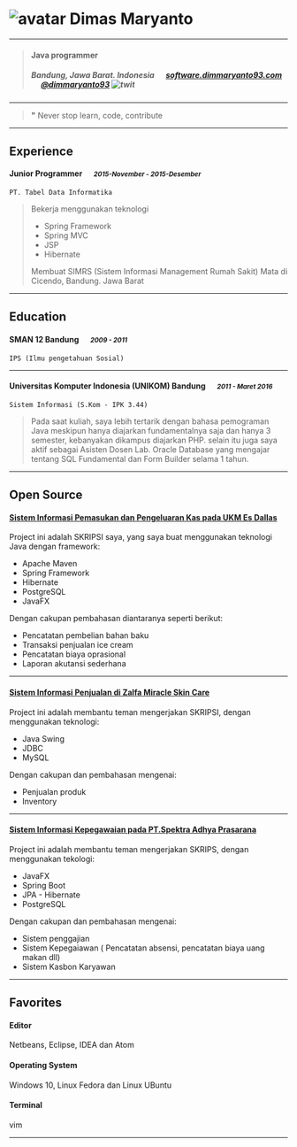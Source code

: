 
# ![avatar][] Dimas Maryanto

---

> #### Java programmer
> #####  Bandung, Jawa Barat. Indonesia &emsp; [software.dimmaryanto93.com][homepage] &emsp; [@dimmaryanto93][twitter] ![twit][]

---
> **"** Never stop learn, code, contribute


---
## Experience
#### Junior Programmer &emsp; <small>*2015-November - 2015-Desember*</small>
`PT. Tabel Data Informatika`
> Bekerja menggunakan teknologi
> * Spring Framework
> * Spring MVC
> * JSP
> * Hibernate
> 
> Membuat SIMRS (Sistem Informasi Management Rumah Sakit) Mata di Cicendo, Bandung. Jawa Barat

---
## Education
#### SMAN 12 Bandung &emsp; <small>*2009 - 2011*</small>
`IPS (Ilmu pengetahuan Sosial)`

---
#### Universitas Komputer Indonesia (UNIKOM) Bandung &emsp; <small>*2011 - Maret 2016*</small>
`Sistem Informasi (S.Kom - IPK 3.44) `
> Pada saat kuliah, saya lebih tertarik dengan bahasa pemograman Java meskipun hanya diajarkan fundamentalnya saja dan hanya 3 semester, kebanyakan dikampus diajarkan PHP. selain itu juga saya aktif sebagai Asisten Dosen Lab. Oracle Database yang mengajar tentang SQL Fundamental dan Form Builder selama 1 tahun.

---
## Open Source
#### [Sistem Informasi Pemasukan dan Pengeluaran Kas pada UKM Es Dallas](https://github.com/dimMaryanto93/dalas18-cash-management)
Project ini adalah SKRIPSI saya, yang saya buat menggunakan teknologi Java dengan framework:
* Apache Maven
* Spring Framework
* Hibernate
* PostgreSQL
* JavaFX

Dengan cakupan pembahasan diantaranya seperti berikut:
* Pencatatan pembelian bahan baku
* Transaksi penjualan ice cream
* Pencatatan biaya oprasional
* Laporan akutansi sederhana

---
#### [Sistem Informasi Penjualan di Zalfa Miracle Skin Care](https://github.com/dimMaryanto93/sipmi-zalfa-miracle-skin-care)
Project ini adalah membantu teman mengerjakan SKRIPSI, dengan menggunakan teknologi:
* Java Swing
* JDBC
* MySQL

Dengan cakupan dan pembahasan mengenai:
* Penjualan produk
* Inventory

---
#### [Sistem Informasi Kepegawaian pada PT.Spektra Adhya Prasarana](https://github.com/elkahanna/spektra-adhya-prasarana)
Project ini adalah membantu teman mengerjakan SKRIPS, dengan menggunakan tekologi:
* JavaFX
* Spring Boot
* JPA - Hibernate
* PostgreSQL

Dengan cakupan dan pembahasan mengenai:
* Sistem penggajian
* Sistem Kepegaiawan ( Pencatatan absensi, pencatatan biaya uang makan dll)
* Sistem Kasbon Karyawan

---
## Favorites
#### Editor
Netbeans, Eclipse, IDEA dan Atom
#### Operating System
Windows 10, Linux Fedora dan Linux UBuntu
#### Terminal
vim

---
[avatar]: https://media.licdn.com/media/AAEAAQAAAAAAAAmBAAAAJDRkZWIxMDRhLTliYjItNGEyYS1iYWVjLTk1ZTI4NmY0N2FhMg.jpg
[homepage]: http://software.dimmaryanto93.com
[twitter]: https://twitter.com/dimmaryanto93
[twit]: http://cdn-careers.sstatic.net/careers/Img/icon-twitter.png?v=b1bd58ad2034